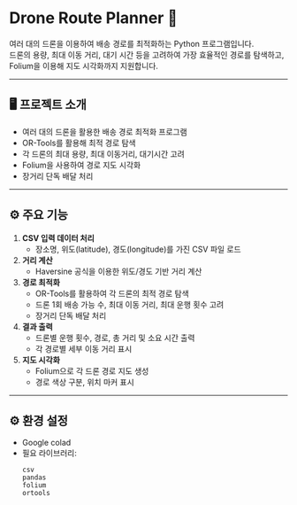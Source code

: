 # Drone Route Planner 🚁

여러 대의 드론을 이용하여 배송 경로를 최적화하는 Python 프로그램입니다.  
드론의 용량, 최대 이동 거리, 대기 시간 등을 고려하여 가장 효율적인 경로를 탐색하고, Folium을 이용해 지도 시각화까지 지원합니다.

---

## 🖥️ 프로젝트 소개
- 여러 대의 드론을 활용한 배송 경로 최적화 프로그램
- OR-Tools를 활용해 최적 경로 탐색
- 각 드론의 최대 용량, 최대 이동거리, 대기시간 고려
- Folium을 사용하여 경로 지도 시각화
- 장거리 단독 배달 처리

---

## ⚙️ 주요 기능
1. **CSV 입력 데이터 처리**
   - 장소명, 위도(latitude), 경도(longitude)를 가진 CSV 파일 로드
2. **거리 계산**
   - Haversine 공식을 이용한 위도/경도 기반 거리 계산
3. **경로 최적화**
   - OR-Tools를 활용하여 각 드론의 최적 경로 탐색
   - 드론 1회 배송 가능 수, 최대 이동 거리, 최대 운행 횟수 고려
   - 장거리 단독 배달 처리
4. **결과 출력**
   - 드론별 운행 횟수, 경로, 총 거리 및 소요 시간 출력
   - 각 경로별 세부 이동 거리 표시
5. **지도 시각화**
   - Folium으로 각 드론 경로 지도 생성
   - 경로 색상 구분, 위치 마커 표시

---

## ⚙️ 환경 설정
- Google colad
- 필요 라이브러리:
  ```
  csv
  pandas
  folium
  ortools
  

